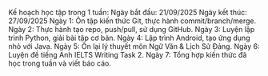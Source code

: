 Kế hoạch học tập trong 1 tuần:
Ngày bắt đầu: 21/09/2025
Ngày kết thúc: 27/09/2025
Ngày 1: Ôn tập kiến thức Git, thực hành commit/branch/merge.
Ngày 2: Thực hành tạo repo, push/pull, sử dụng GitHub.
Ngày 3: Luyện lập trình Python, giải bài tập cơ bản.
Ngày 4: Lập trình Android, tạo ứng dụng nhỏ với Java.
Ngày 5: Ôn lại lý thuyết môn Ngữ Văn & Lịch Sử Đảng.
Ngày 6: Luyện đề tiếng Anh IELTS Writing Task 2.
Ngày 7: Tổng hợp kiến thức đã học trong tuần và viết báo cáo.

